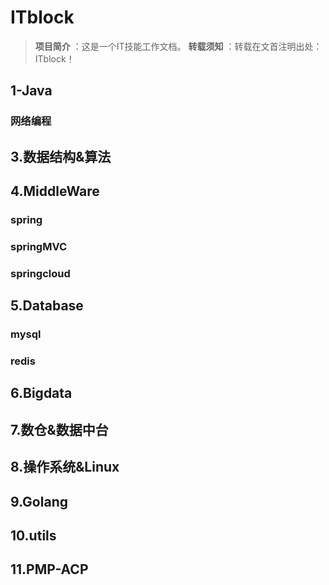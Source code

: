 # ITblock

> **项目简介** ：这是一个IT技能工作文档。
> **转载须知** ：转载在文首注明出处：ITblock！

## 1-Java

### 网络编程


## 3.数据结构&算法

## 4.MiddleWare
### spring
### springMVC
### springcloud

## 5.Database
### mysql
### redis

## 6.Bigdata

## 7.数仓&数据中台

## 8.操作系统&Linux

## 9.Golang

## 10.utils

## 11.PMP-ACP


